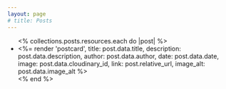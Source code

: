 ```yaml
---
layout: page
# title: Posts
---
```


<ul>
  <% collections.posts.resources.each do |post| %>
    <li class="flex justify-center">
      <%= render 'postcard', title: post.data.title, 
                              description: post.data.description, 
                              author: post.data.author, 
                              date: post.data.date, 
                              image: post.data.cloudinary_id, 
                              link: post.relative_url, 
                              image_alt: post.data.image_alt %>
    </li>
  <% end %>
</ul>

<!-- If you have a lot of posts, you may want to consider adding [pagination](https://www.bridgetownrb.com/docs/content/pagination)! -->
